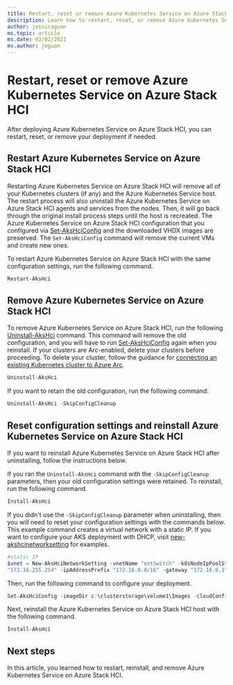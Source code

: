 ```yaml
---
title: Restart, reset or remove Azure Kubernetes Service on Azure Stack HCI 
description: Learn how to restart, reset, or remove Azure Kubernetes Service on Azure Stack
author: jessicaguan
ms.topic: article
ms.date: 03/02/2021
ms.author: jeguan
---
```


# Restart, reset or remove Azure Kubernetes Service on Azure Stack HCI

After deploying Azure Kubernetes Service on Azure Stack HCI, you can restart, reset, or remove your deployment if needed.

## Restart Azure Kubernetes Service on Azure Stack HCI

Restarting Azure Kubernetes Service on Azure Stack HCI will remove all of your Kubernetes clusters (if any) and the Azure Kubernetes Service host. The restart process will also uninstall the Azure Kubernetes Service on Azure Stack HCI agents and services from the nodes. Then, it will go back through the original install process steps until the host is recreated. The Azure Kubernetes Service on Azure Stack HCI configuration that you configured via [Set-AksHciConfig](./set-akshciconfig.md) and the downloaded VHDX images are preserved. The `Set-AksHciConfig` command will remove the current VMs and create new ones.

To restart Azure Kubernetes Service on Azure Stack HCI with the same configuration settings, run the following command.

```powershell
Restart-AksHci
```

## Remove Azure Kubernetes Service on Azure Stack HCI

To remove Azure Kubernetes Service on Azure Stack HCI, run the following [Uninstall-AksHci](./uninstall-akshci.md) command. This command will remove the old configuration, and you will have to run [Set-AksHciConfig](./set-akshciconfig.md) again when you reinstall. If your clusters are Arc-enabled, delete your clusters before proceeding. To delete your cluster, follow the guidance for [connecting an existing Kubernetes cluster to Azure Arc](https://docs.microsoft.com/azure/azure-arc/kubernetes/quickstart-connect-cluster).

```powershell
Uninstall-AksHci
``` 

If you want to retain the old configuration, run the following command:

```powershell
Uninstall-AksHci -SkipConfigCleanup
```

## Reset configuration settings and reinstall Azure Kubernetes Service on Azure Stack HCI

If you want to reinstall Azure Kubernetes Service on Azure Stack HCI after uninstalling, follow the instructions below.

If you ran the `Uninstall-AksHci` command with the `-SkipConfigCleanup` parameters, then your old configuration settings were retained. To reinstall, run the following command.

```powershell
Install-AksHci
```

If you didn't use the `-SkipConfigCleanup` parameter when uninstalling, then you will need to reset your configuration settings with the commands below. This example command creates a virtual network with a static IP. If you want to configure your AKS deployment with DHCP, visit [new-akshcinetworksetting](.\new-akshcinetworksetting.md) for examples.


```powershell
#static IP
$vnet = New-AksHciNetworkSetting -vnetName "extSwitch" -k8sNodeIpPoolStart "172.16.10.0" -k8sNodeIpPoolEnd "172.16.10.255" -vipPoolStart "172.16.255.0" -vipPoolEnd
"172.16.255.254" -ipAddressPrefix "172.16.0.0/16" -gateway "172.16.0.1" -dnsServers "172.16.0.1"
```

Then, run the following command to configure your deployment.

```powershell
Set-AksHciConfig -imageDir c:\clusterstorage\volume1\Images -cloudConfigLocation c:\clusterstorage\volume1\Config -vnet $vnet -enableDiagnosticData -cloudservicecidr "172.16.10.10/16"
```

Next, reinstall the Azure Kubernetes Service on Azure Stack HCI host with the following command.

```powershell
Install-AksHci
```

## Next steps

In this article, you learned how to restart, reinstall, and remove Azure Kubernetes Service on Azure Stack HCI.
